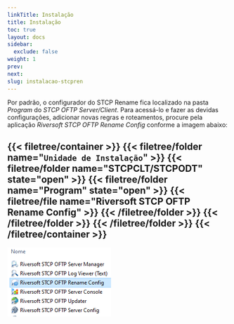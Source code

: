 ```yaml
---
linkTitle: Instalação
title: Instalação
toc: true
layout: docs
sidebar:
  exclude: false
weight: 1
prev:
next:
slug: instalacao-stcpren
---
```

Por padrão, o configurador do STCP Rename fica localizado na pasta *Program* do *STCP OFTP Server/Client*. Para acessá-lo e fazer as devidas configurações, adicionar novas regras e roteamentos, procure pela aplicação *Riversoft STCP OFTP Rename Config* conforme a imagem abaixo:

{{< filetree/container >}}
  {{< filetree/folder name="`Unidade de Instalação`" >}}
    {{< filetree/folder name="STCPCLT/STCPODT" state="open" >}}
       {{< filetree/folder name="Program" state="open" >}}
        {{< filetree/file name="Riversoft STCP OFTP Rename Config" >}}
      {{< /filetree/folder >}}
    {{< /filetree/folder >}}
  {{< /filetree/folder >}}
{{< /filetree/container >}}
-----

![](stcpren-02.png)




